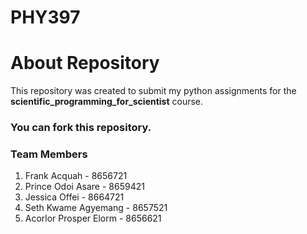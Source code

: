 # PHY397

# About Repository
This repository was created to submit my python assignments for the **scientific_programming_for_scientist** course.

### You can fork this repository.

### Team Members
1. Frank Acquah - 8656721
2. Prince Odoi Asare - 8659421
3. Jessica Offei - 8664721
4. Seth Kwame Agyemang - 8657521
5.  Acorlor Prosper Elorm - 8656621
